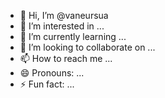 - 👋 Hi, I’m @vaneursua
- 👀 I’m interested in ...
- 🌱 I’m currently learning ...
- 💞️ I’m looking to collaborate on ...
- 📫 How to reach me ...
- 😄 Pronouns: ...
- ⚡ Fun fact: ...

<!---
vaneursua/vaneursua is a ✨ special ✨ repository because its `README.md` (this file) appears on your GitHub profile.
You can click the Preview link to take a look at your changes.
--->
